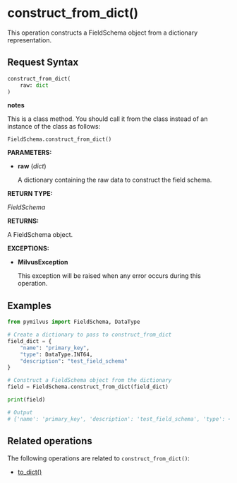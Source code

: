 # construct_from_dict()

This operation constructs a FieldSchema object from a dictionary representation.

## Request Syntax

```python
construct_from_dict(
    raw: dict
)
```

<div class="admonition note">

<p><b>notes</b></p>

<p>This is a class method. You should call it from the class instead of an instance of the class as follows:</p>
<p><code>FieldSchema.construct_from_dict()</code></p>

</div>

__PARAMETERS:__

- __raw__ (_dict_)

    A dictionary containing the raw data to construct the field schema.

__RETURN TYPE:__

_FieldSchema_

__RETURNS:__

A FieldSchema object.

__EXCEPTIONS:__

- __MilvusException__

    This exception will be raised when any error occurs during this operation.

## Examples

```python
from pymilvus import FieldSchema, DataType  

# Create a dictionary to pass to construct_from_dict 
field_dict = {   
    "name": "primary_key",    
    "type": DataType.INT64,   
    "description": "test_field_schema"
}  

# Construct a FieldSchema object from the dictionary
field = FieldSchema.construct_from_dict(field_dict)  

print(field)

# Output
# {'name': 'primary_key', 'description': 'test_field_schema', 'type': <DataType.INT64: 5>}
```

## Related operations

The following operations are related to `construct_from_dict()`:

- [to_dict()](./to_dict.md)

